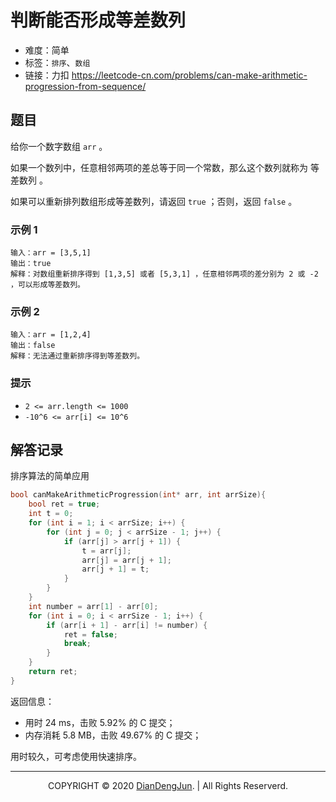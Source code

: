 # 判断能否形成等差数列

+ 难度：简单
+ 标签：`排序`、`数组`
+ 链接：力扣 https://leetcode-cn.com/problems/can-make-arithmetic-progression-from-sequence/

## 题目

给你一个数字数组 `arr` 。

如果一个数列中，任意相邻两项的差总等于同一个常数，那么这个数列就称为 等差数列 。

如果可以重新排列数组形成等差数列，请返回 `true` ；否则，返回 `false` 。

### 示例 1

```
输入：arr = [3,5,1]
输出：true
解释：对数组重新排序得到 [1,3,5] 或者 [5,3,1] ，任意相邻两项的差分别为 2 或 -2 ，可以形成等差数列。
```

### 示例 2

```
输入：arr = [1,2,4]
输出：false
解释：无法通过重新排序得到等差数列。
```

### 提示

+ `2 <= arr.length <= 1000`
+ `-10^6 <= arr[i] <= 10^6`

## 解答记录

排序算法的简单应用

```c
bool canMakeArithmeticProgression(int* arr, int arrSize){
    bool ret = true;
    int t = 0;
    for (int i = 1; i < arrSize; i++) {
        for (int j = 0; j < arrSize - 1; j++) {
            if (arr[j] > arr[j + 1]) {
                t = arr[j];
                arr[j] = arr[j + 1];
                arr[j + 1] = t;
            }
        }
    }
    int number = arr[1] - arr[0];
    for (int i = 0; i < arrSize - 1; i++) {
        if (arr[i + 1] - arr[i] != number) {
            ret = false;
            break;
        }
    }
    return ret;
}
```

返回信息：

+ 用时 24 ms，击败 5.92% 的 C 提交；
+ 内存消耗 5.8 MB，击败 49.67% 的 C 提交；

用时较久，可考虑使用快速排序。

---

<p align="center">COPYRIGHT © 2020 <a href="https://www.xxdiandeng.cn">DianDengJun</a>. | All Rights Reserverd.</p>